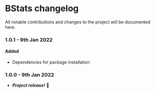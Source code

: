 # BStats changelog
All notable contributions and changes to the project will be documented here.

### 1.0.1 - 9th Jan 2022
#### Added
- Dependencies for package installation

### 1.0.0 - 9th Jan 2022
- **_Project release!_** 🎉

